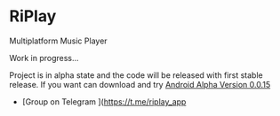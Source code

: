 # RiPlay
Multiplatform Music Player

Work in progress...

Project is in alpha state and the code will be released with first stable release.
If you want can download and try [Android Alpha Version 0.0.15](https://raw.githubusercontent.com/fast4x/RiPlay/main/RiPlay-full-release-0.0.15-alpha.apk)

- [Group on Telegram ](https://t.me/riplay_app
